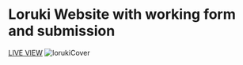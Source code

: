 # Loruki Website with working form and submission
[LIVE VIEW](https://lorukidemo.netlify.app/)
![lorukiCover](https://github.com/user-attachments/assets/d83241a9-7f3a-4510-9c78-3b282b881d22)

